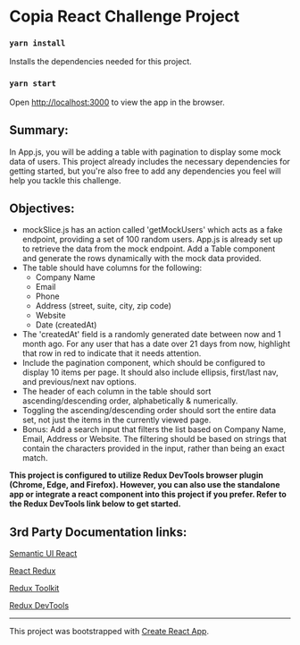 # Copia React Challenge Project
### `yarn install`
Installs the dependencies needed for this project.
### `yarn start`
Open [http://localhost:3000](http://localhost:3000) to view the app in the browser.
## Summary:
In App.js, you will be adding a table with pagination to display some mock data of users. This project already includes the necessary dependencies for getting started, but you're also free to add any dependencies you feel will help you tackle this challenge. 
## Objectives:
- mockSlice.js has an action called 'getMockUsers' which acts as a fake endpoint, providing a set of 100 random users. App.js is already set up to retrieve the data from the mock endpoint. Add a Table component and generate the rows dynamically with the mock data provided.
- The table should have columns for the following:
	- Company Name
	- Email
	- Phone
	- Address (street, suite, city, zip code)
	- Website
	- Date (createdAt)
- The 'createdAt' field is a randomly generated date between now and 1 month ago. For any user that has a date over 21 days from now, highlight that row in red to indicate that it needs attention.
- Include the pagination component, which should be configured to display 10 items per page. It should also include ellipsis, first/last nav, and previous/next nav options.
- The header of each column in the table should sort ascending/descending order, alphabetically & numerically.
- Toggling the ascending/descending order should sort the entire data set, not just the items in the currently viewed page.
- Bonus: Add a search input that filters the list based on Company Name, Email, Address or Website. The filtering should be based on strings that contain the characters provided in the input, rather than being an exact match.

**This project is configured to utilize Redux DevTools browser plugin (Chrome, Edge, and Firefox). However, you can also use the standalone app or integrate a react component into this project if you prefer. Refer to the Redux DevTools link below to get started.**
## 3rd Party Documentation links:

[Semantic UI React](https://react.semantic-ui.com)

[React Redux](https://react-redux.js.org/)

[Redux Toolkit](https://redux-toolkit.js.org/)

[Redux DevTools](https://github.com/reduxjs/redux-devtools)

---------------------------------------
This project was bootstrapped with [Create React App](https://github.com/facebook/create-react-app).